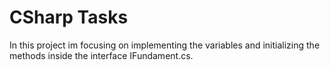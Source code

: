 # CSharp Tasks
In this project im focusing on implementing the variables and initializing the methods inside the interface IFundament.cs.
